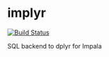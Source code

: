 # implyr

[![Build Status](https://travis-ci.org/ianmcook/implyr.svg?branch=master)](https://travis-ci.org/ianmcook/implyr)

SQL backend to dplyr for Impala
